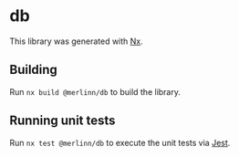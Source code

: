 # db

This library was generated with [Nx](https://nx.dev).

## Building

Run `nx build @merlinn/db` to build the library.

## Running unit tests

Run `nx test @merlinn/db` to execute the unit tests via [Jest](https://jestjs.io).
